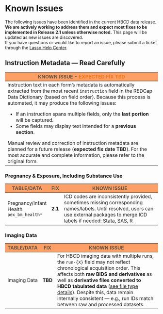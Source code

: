 # Known Issues

The following issues have been identified in the current HBCD data release. **We are actively working to address them and expect most fixes to be implemented in Release 2.1 unless otherwise noted.** This page will be updated as new issues are discovered.    
If you have questions or would like to report an issue, please submit a ticket through the [Lasso Help Center](https://nbdc.lassoinformatics.com/issue-tracker).

## Instruction Metadata — Read Carefully

<table class="compact-table-no-vertical-lines">
<thead style="background-color: #ff8a42cc; color: #695541ff;">
  <tr>
    <th>KNOWN ISSUE - <span style="color: #f97316;">EXPECTED FIX TBD</span></th>
  </tr>
</thead>
<tbody>
<tr>
<td style="word-wrap: break-word; white-space: normal;">
  Instruction text in each form’s metadata is automatically extracted from the most recent <code>instruction</code> field in the REDCap Data Dictionary (based on field order). Because this process is automated, it may produce the following issues:
  <ul>
    <li>If an instruction spans multiple fields, only the <b>last portion</b> will be captured.</li>
    <li>Some fields may display text intended for a <b>previous section</b>.</li>
  </ul>
  Manual review and correction of instruction metadata are planned for a future release (<b>expected fix date TBD</b>). For the most accurate and complete information, please refer to the original form.</td>
</tr>
</tbody>
</table>

### <a href="../../instruments/#pex" target="_blank"><i class="fa-solid fa-baby"></i></a> Pregnancy & Exposure, Including Substance Use
<table class="compact-table-no-vertical-lines">
<thead style="background-color: #ff8a42cc; color: #695541ff;">
  <tr>
    <th style="width: 20%;">TABLE/DATA</th>
    <th style="width: 1%; text-align: center;">FIX</th>
    <th>KNOWN ISSUE</th>
  </tr>
</thead>
<tbody>
<tr>
  <td>Pregnancy/Infant Health<br><code>pex_bm_health*</code></td>
  <td><b>2.1</b></td> 
  <td style="word-wrap: break-word; white-space: normal;">
  ICD codes are inconsistently provided, sometimes missing corresponding names/labels. Until resolved, users can use external packages to merge ICD labels if needed: <a href="https://www.stata.com/features/overview/icd/">Stata</a>, <a href="https://hcup-us.ahrq.gov/toolssoftware/ccsr/dxccsr.jsp">SAS</a>, <a href="https://www.rdocumentation.org/packages/icd/versions/3.3">R</a>
</td>
</tr>
</tbody>
</table>

### <a href="../../instruments/#mri" target="_blank"><i class="fa fa-brain"></i></a> Imaging Data
<table class="compact-table-no-vertical-lines">
<thead style="background-color: #ff8a42cc; color: #695541ff;">
  <tr>
    <th style="width: 20%;">TABLE/DATA</th>
    <th style="width: 1%; text-align: center;">FIX</th>
    <th>KNOWN ISSUE</th>
  </tr>
</thead>
<tbody>
<tr>
  <td>Imaging Data</td>
  <td><b>TBD</b></td> 
  <td style="word-wrap: break-word; white-space: normal;">
  For HBCD imaging data with multiple runs, the <code>run-{X}</code> field may not reflect chronological acquisition order.  
This affects both <b>raw BIDS and derivatives</b> as well as <b>derivative files converted to HBCD tabulated data</b> (<a href="../../datacuration/overview" target="_blank">see file type details</a>). Despite this, data remain internally consistent — e.g., run IDs match between raw and processed datasets.
</td>
</tr>
</tbody>
</table>

<br>